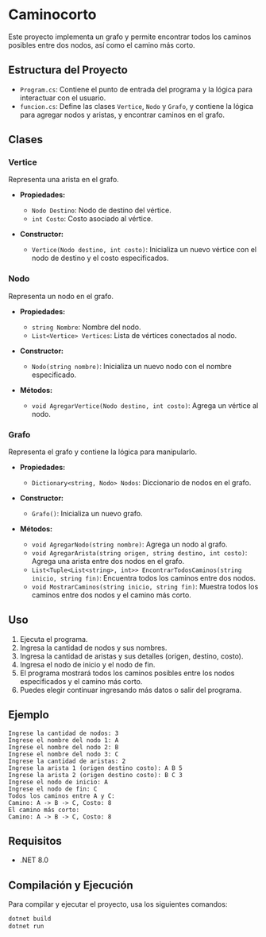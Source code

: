 # Caminocorto

Este proyecto implementa un grafo y permite encontrar todos los caminos posibles entre dos nodos, así como el camino más corto.

## Estructura del Proyecto

- `Program.cs`: Contiene el punto de entrada del programa y la lógica para interactuar con el usuario.
- `funcion.cs`: Define las clases `Vertice`, `Nodo` y `Grafo`, y contiene la lógica para agregar nodos y aristas, y encontrar caminos en el grafo.

## Clases

### Vertice

Representa una arista en el grafo.

- **Propiedades:**
  - `Nodo Destino`: Nodo de destino del vértice.
  - `int Costo`: Costo asociado al vértice.

- **Constructor:**
  - `Vertice(Nodo destino, int costo)`: Inicializa un nuevo vértice con el nodo de destino y el costo especificados.

### Nodo

Representa un nodo en el grafo.

- **Propiedades:**
  - `string Nombre`: Nombre del nodo.
  - `List<Vertice> Vertices`: Lista de vértices conectados al nodo.

- **Constructor:**
  - `Nodo(string nombre)`: Inicializa un nuevo nodo con el nombre especificado.

- **Métodos:**
  - `void AgregarVertice(Nodo destino, int costo)`: Agrega un vértice al nodo.

### Grafo

Representa el grafo y contiene la lógica para manipularlo.

- **Propiedades:**
  - `Dictionary<string, Nodo> Nodos`: Diccionario de nodos en el grafo.

- **Constructor:**
  - `Grafo()`: Inicializa un nuevo grafo.

- **Métodos:**
  - `void AgregarNodo(string nombre)`: Agrega un nodo al grafo.
  - `void AgregarArista(string origen, string destino, int costo)`: Agrega una arista entre dos nodos en el grafo.
  - `List<Tuple<List<string>, int>> EncontrarTodosCaminos(string inicio, string fin)`: Encuentra todos los caminos entre dos nodos.
  - `void MostrarCaminos(string inicio, string fin)`: Muestra todos los caminos entre dos nodos y el camino más corto.

## Uso

1. Ejecuta el programa.
2. Ingresa la cantidad de nodos y sus nombres.
3. Ingresa la cantidad de aristas y sus detalles (origen, destino, costo).
4. Ingresa el nodo de inicio y el nodo de fin.
5. El programa mostrará todos los caminos posibles entre los nodos especificados y el camino más corto.
6. Puedes elegir continuar ingresando más datos o salir del programa.

## Ejemplo
```
Ingrese la cantidad de nodos: 3 
Ingrese el nombre del nodo 1: A 
Ingrese el nombre del nodo 2: B 
Ingrese el nombre del nodo 3: C 
Ingrese la cantidad de aristas: 2 
Ingrese la arista 1 (origen destino costo): A B 5 
Ingrese la arista 2 (origen destino costo): B C 3 
Ingrese el nodo de inicio: A 
Ingrese el nodo de fin: C 
Todos los caminos entre A y C: 
Camino: A -> B -> C, Costo: 8
El camino más corto: 
Camino: A -> B -> C, Costo: 8

```

## Requisitos

- .NET 8.0

## Compilación y Ejecución

Para compilar y ejecutar el proyecto, usa los siguientes comandos:

```sh
dotnet build
dotnet run